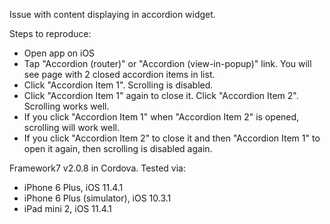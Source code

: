 Issue with content displaying in accordion widget.

Steps to reproduce:
- Open app on iOS
- Tap "Accordion (router)" or "Accordion (view-in-popup)" link. You will see page with 2 closed accordion items in list.
- Click "Accordion Item 1". Scrolling is disabled.
- Click "Accordion Item 1" again to close it. Click "Accordion Item 2". Scrolling works well.
- If you click "Accordion Item 1" when "Accordion Item 2" is opened, scrolling will work well.
- If you click "Accordion Item 2" to close it and then "Accordion Item 1" to open it again, then scrolling is disabled again.


Framework7 v2.0.8 in Cordova.
Tested via:
- iPhone 6 Plus, iOS 11.4.1
- iPhone 6 Plus (simulator), iOS 10.3.1
- iPad mini 2, iOS 11.4.1